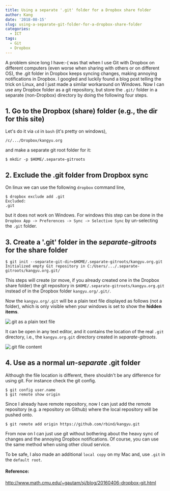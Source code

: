 ```yaml
---
title: Using a separate '.git' folder for a Dropbox share folder
author: Kang
date: '2018-08-15'
slug: using-a-separate-git-folder-for-a-dropbox-share-folder
categories:
  - ICT
tags:
  - Git
  - Dropbox
---
```



A problem since long I have:-( was that when I use Git with Dropbox on different computers (even worse when sharing with others or on different OS), the .git folder in Dropbox keeps syncing changes, making annoying notifications in Dropbox. I googled and luckily found a blog post telling the trick on Linux, and I just made a similar workaround on Windows. Now I can use any Dropbox folder as a git repository, but store the `.git/` folder in a separate (non-Dropbox) directory by doing the following four steps. 

## 1. Go to the Dropbox (share) folder (e.g., the dir for this site)
Let's do it via `cd` in `bash` (it's pretty on windows),

    /c/.../Dropbox/kangyu.org

and make a separate git root folder for it:

    $ mkdir -p $HOME/.separate-gitroots
    
## 2. Exclude the .git folder from Dropbox sync 

On linux we can use the following `dropbox` command line, 

    $ dropbox exclude add .git
    Excluded:
    .git

but it does not work on Windows. For windows this step can be done in the `Dropbox App -> Preferences -> Sync -> Selective Sync` by un-selecting the `.git` folder.

## 3. Create a '.git' folder in the *separate-gitroots* for the share folder 

    $ git init --separate-git-dir=$HOME/.separate-gitroots/kangyu.org.git
    Initialized empty Git repository in C:/Users/.../.separate-gitroots/kangyu.org.git/


This steps will create (or move, if you already created one in the Dropbox share folder) the git repository in `$HOME/.separate-gitroots/kangyu.org.git` instead of in the Dropbox folder `kangyu.org/.git/`. 

Now the `kangyu.org/.git` will be a plain text file displayed as follows (not a folder), which is only visible when your windows is set to show the **hidden items**. 

![.git as a plain text file](https://i.imgur.com/4YHB09q.png)

It can be open in any text editor, and it contains the location of the real `.git` directory, i.e., the `kangyu.org.git` directory created in *separate-gitroots*. 

![.git file content ](https://i.imgur.com/J4kYWNn.png)

## 4. Use as a normal *un-separate* .git folder 
Although the file location is different, there shouldn't be any difference for using git. For instance check the git config. 

    $ git config user.name
    $ git remote show origin
    
Since I already have remote repository, now I can just add the remote repository (e.g. a repository on Github) where the local repository will be pushed onto.

    $ git remote add origin https://github.com/rbind/kangyu.git

From now on I can just use git without bothering about the heavy sync of changes and the annoying Dropbox notifications. Of course, you can use the same method when using other cloud service.

To be safe, I also made an additional `local copy` on my Mac and, use `.git` in the `default root`. 


#### Reference:
http://www.math.cmu.edu/~gautam/sj/blog/20160406-dropbox-git.html